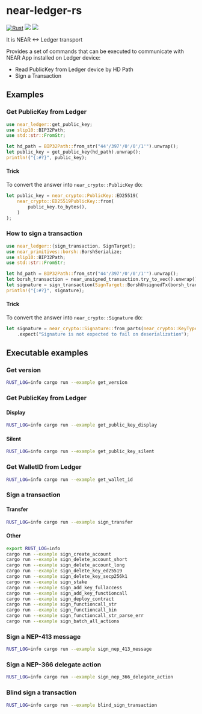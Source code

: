 # near-ledger-rs

[![Rust](https://github.com/khorolets/near-ledger-rs/actions/workflows/rust.yml/badge.svg?branch=main)](https://github.com/khorolets/near-ledger-rs/actions/workflows/rust.yml)
[![](http://meritbadge.herokuapp.com/near-ledger)](https://crates.io/crates/near-ledger)
[![]( https://docs.rs/near-ledger/badge.svg)]( https://docs.rs/near-ledger/)

It is NEAR <-> Ledger transport


Provides a set of commands that can be executed to communicate with NEAR App installed on Ledger device:

* Read PublicKey from Ledger device by HD Path
* Sign a Transaction


## Examples


### Get PublicKey from Ledger


```rust
use near_ledger::get_public_key;
use slip10::BIP32Path;
use std::str::FromStr;

let hd_path = BIP32Path::from_str("44'/397'/0'/0'/1'").unwrap();
let public_key = get_public_key(hd_path).unwrap();
println!("{:#?}", public_key);
```


#### Trick


To convert the answer into `near_crypto::PublicKey` do:

```rust
let public_key = near_crypto::PublicKey::ED25519(
    near_crypto::ED25519PublicKey::from(
        public_key.to_bytes(),
    )
);
```


### How to sign a transaction


```rust
use near_ledger::{sign_transaction, SignTarget};
use near_primitives::borsh::BorshSerialize;
use slip10::BIP32Path;
use std::str::FromStr;

let hd_path = BIP32Path::from_str("44'/397'/0'/0'/1'").unwrap();
let borsh_transaction = near_unsigned_transaction.try_to_vec().unwrap();
let signature = sign_transaction(SignTarget::BorshUnsignedTx(borsh_transaction), hd_path).unwrap();
println!("{:#?}", signature);
```


#### Trick

To convert the answer into `near_crypto::Signature` do:


```rust
let signature = near_crypto::Signature::from_parts(near_crypto::KeyType::ED25519, &signature)
    .expect("Signature is not expected to fail on deserialization");
```

## Executable examples

### Get version

```bash
RUST_LOG=info cargo run --example get_version
```

### Get PublicKey from Ledger

#### Display

```bash
RUST_LOG=info cargo run --example get_public_key_display
```
#### Silent

```bash
RUST_LOG=info cargo run --example get_public_key_silent
```

### Get WalletID from Ledger

```bash
RUST_LOG=info cargo run --example get_wallet_id
```
### Sign a transaction

#### Transfer

```bash
RUST_LOG=info cargo run --example sign_transfer
```

#### Other

```bash
export RUST_LOG=info
cargo run --example sign_create_account
cargo run --example sign_delete_account_short
cargo run --example sign_delete_account_long
cargo run --example sign_delete_key_ed25519
cargo run --example sign_delete_key_secp256k1
cargo run --example sign_stake
cargo run --example sign_add_key_fullaccess
cargo run --example sign_add_key_functioncall
cargo run --example sign_deploy_contract
cargo run --example sign_functioncall_str
cargo run --example sign_functioncall_bin
cargo run --example sign_functioncall_str_parse_err
cargo run --example sign_batch_all_actions
```

### Sign a NEP-413 message

```bash
RUST_LOG=info cargo run --example sign_nep_413_message
```

### Sign a NEP-366 delegate action

```bash
RUST_LOG=info cargo run --example sign_nep_366_delegate_action
```

### Blind sign a transaction

```bash
RUST_LOG=info cargo run --example blind_sign_transaction
```
